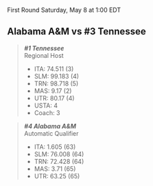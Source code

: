 First Round
Saturday, May 8 at 1:00 EDT
## Alabama A&M vs #3 Tennessee

> ***#1 Tennessee***  
> Regional Host  
> - ITA: 74.511 (3)  
> - SLM: 99.183 (4)  
> - TRN: 98.718 (5)  
> - MAS: 9.17 (2)  
> - UTR: 80.17 (4)  
> - USTA: 4  
> - Coach: 3  

> ***#4 Alabama A&M***  
> Automatic Qualifier  
> - ITA: 1.605 (63)  
> - SLM: 76.008 (64)  
> - TRN: 72.428 (64)  
> - MAS: 3.71 (65)  
> - UTR: 63.25 (65)  